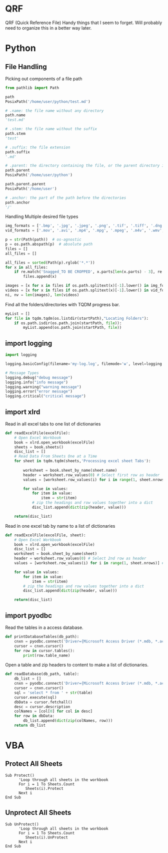 # QRF
 QRF (Quick Reference File)
 Handy things that I seem to forget. Will probably need to organize this in a better way later.


# Python

## File Handling

Picking out components of a file path
```python
from pathlib import Path

path
PosixPath('/home/user/python/test.md')

# .name: the file name without any directory
path.name
'test.md'

# .stem: the file name without the suffix
path.stem
'test'

# .suffix: the file extension
path.suffix
'.md'

# .parent: the directory containing the file, or the parent directory if path is a directory
path.parent
PosixPath('/home/user/python')

path.parent.parent
PosixPath('/home/user')

# .anchor: the part of the path before the directories
path.anchor
'/'
```

Handling Multiple desired file types
```python
img_formats = ['.bmp', '.jpg', '.jpeg', '.png', '.tif', '.tiff', '.dng']
vid_formats = ['.mov', '.avi', '.mp4', '.mpg', '.mpeg', '.m4v', '.wmv', '.mkv']

p = str(Path(path))  # os-agnostic
p = os.path.abspath(p)  # absolute path
files = []
all_files = []

all_files = sorted(Path(p).rglob('*.*'))
for x in all_files:
    if re.match('Snagged_TO BE CROPPED', x.parts[len(x.parts) - 3], re.IGNORECASE):
        files.append(x)

images = [x for x in files if os.path.splitext(x)[-1].lower() in img_formats]
videos = [x for x in files if os.path.splitext(x)[-1].lower() in vid_formats]
ni, nv = len(images), len(videos)
```

Find all the folders/directories with TQDM progress bar.
```python
myList = []
for file in tqdm.tqdm(os.listdir(startPath),"Locating Folders"):
    if os.path.isdir(os.path.join(startPath, file)):
        myList.append(os.path.join(startPath, file))
```

## import logging
```python
import logging

logging.basicConfig(filename='my-log.log', filemode='w', level=logging.DEBUG)

# Message Types
logging.debug("debug message")
logging.info("info message")
logging.warning("warning message")
logging.error("error message")
logging.critical("critical message")
```

## import xlrd

Read in all excel tabs to one list of dictionaries
```python
def readExcelFile(excelFile):
    # Open Excel Workbook
    book = xlrd.open_workbook(excelFile)
    sheets = book.sheets()
    disc_list = []
    # Read Data From Sheets One at a Time
    for sheet in tqdm.tqdm(sheets,'Processing excel sheet Tabs'):
        
        worksheet = book.sheet_by_name(sheet.name)
        header = worksheet.row_values(0) # Select first row as header
        values = [worksheet.row_values(i) for i in range(1, sheet.nrows)] # Skip first row of headers

        for value in values:
            for item in value:
                item = str(item)
            # zip the headings and row values together into a dict
            disc_list.append(dict(zip(header, value)))

    return(disc_list)
```

Read in one excel tab by name to a list of dictionaries
```python
def readExcelFile(excelFile, sheet):
    # Open Excel Workbook
    book = xlrd.open_workbook(excelFile)
    disc_list = []
    worksheet = book.sheet_by_name(sheet)
    header = worksheet.row_values(0) # Select 2nd row as header
    values = [worksheet.row_values(i) for i in range(1, sheet.nrows)] # Skip first row of headers

    for value in values:
        for item in value:
            item = str(item)
        # zip the headings and row values together into a dict
        disc_list.append(dict(zip(header, value))) 

    return(disc_list)
```
## import pyodbc

Read the tables in a access database.
```python
def printDatabaseTables(db_path):
    cnxn = pyodbc.connect('Driver={Microsoft Access Driver (*.mdb, *.accdb)};DBQ='+str(db_path)+';')
    cursor = cnxn.cursor()
    for row in cursor.tables():
        print(row.table_name)
```

Open a table and zip headers to content to make a list of dictionaries.
```python
def readDatabase(db_path, table):
    db_list = []
    cnxn = pyodbc.connect('Driver={Microsoft Access Driver (*.mdb, *.accdb)};DBQ='+str(db_path)+';')
    cursor = cnxn.cursor()
    sql = 'select * from ' + str(table)
    cursor.execute(sql)
    dbData = cursor.fetchall()
    desc = cursor.description
    colNames = [col[0] for col in desc]
    for row in dbData:
        db_list.append(dict(zip(colNames, row)))
    return db_list
```

# VBA

## Protect All Sheets
```
Sub Protect()
      'Loop through all sheets in the workbook
      For i = 1 To Sheets.Count
         Sheets(i).Protect
      Next i
End Sub
```

## Unprotect All Sheets
```
Sub UnProtect()
      'Loop through all sheets in the workbook
      For i = 1 To Sheets.Count
         Sheets(i).UnProtect
      Next i
End Sub
```